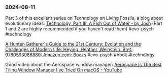 ### 2024-08-11

Part 3 of this excellent series on Technology on Living Fossils, a blog about evolutionary ideas: [Technology, Part III: A Fish Out of Water - by Josh](https://thelivingfossils.substack.com/p/technology-part-iii-a-fish-out-of) (Part 1 and 2 are highly recommended if you haven't read them) #evo-psych #technology

[A Hunter-Gatherer's Guide to the 21st Century: Evolution and the Challenges of Modern Life: Heying, Heather, Weinstein, Bret: 9780593086889: Amazon.com: Books](https://www.amazon.com/Hunter-Gatherers-Guide-21st-Century-Challenges/dp/0593086880) #evo-psych #book #technology 

Good video about the Aerospace window manager: [Aerospace Is The Best Tiling Window Manager I've Tried On macOS - YouTube](https://www.youtube.com/watch?v=-FoWClVHG5g)

